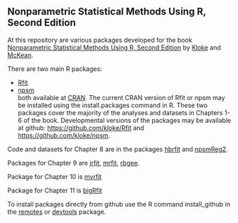 Nonparametric Statistical Methods Using R, Second Edition
-----------------------------------------

At this repository are various packages developed for the book
[Nonparametric Statistical Methods Using R, Second Edition](https://www.routledge.com/Nonparametric-Statistical-Methods-Using-R/Kloke-McKean/p/book/9780367651350)
by 
[Kloke](https://github.com/kloke)
and [McKean](https://github.com/joemckean/).

There are two main R packages:
* [Rfit](https://cran.r-project.org/web/packages/Rfit/index.html) 
* [npsm](https://cran.r-project.org/web/packages/npsm/index.html)
<br> both available at 
[CRAN](https://cran.r-project.org/).
The current CRAN version of Rfit or npsm may be installed using the install.packages command in R.
These two packages cover the majority of the analyses and datasets in Chapters 1-6 of the book.
Developmental versions of the packages may be available at github:
https://github.com/kloke/Rfit
and
https://github.com/kloke/npsm.


Code and datasets for Chapter 8 are in the packages
[hbrfit](https://github.com/kloke/hbrfit)
and 
[npsmReg2](https://github.com/kloke/npsmReg2).

Packages for Chapter 9 are 
[jrfit](https://github.com/kloke/jrfit),
[mrfit](https://github.com/kloke/mrfit),
[rbgee](https://github.com/kloke/rbgee).

Package for Chapter 10 is 
[mvrfit](https://github.com/kloke/mvrfit)

Package for Chapter 11 is 
[bigRfit](https://github.com/kloke/bigRfit)



To install packages directly from github use the R command
install_github in the [remotes](https://cran.r-project.org/web/packages/remotes/index.html) or [devtools](http://cran.r-project.org/web/packages/devtools/index.html) package.
